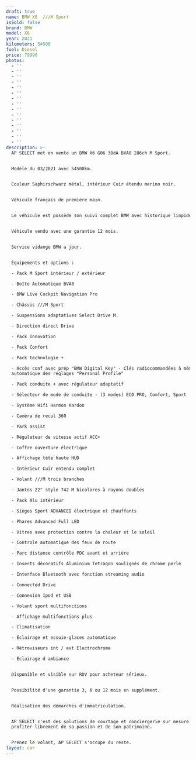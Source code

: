 ```yaml
---
draft: true
name: BMW X6  ///M Sport
isSold: false
brand: BMW
model: X6
year: 2021
kilometers: 54500
fuel: Diesel
price: 79990
photos:
  - ''
  - ''
  - ''
  - ''
  - ''
  - ''
  - ''
  - ''
  - ''
  - ''
  - ''
  - ''
  - ''
  - ''
  - ''
description: >-
  AP SELECT met en vente un BMW X6 G06 30dA BVA8 286ch M Sport.


  Modèle du 03/2021 avec 54500km.


  Couleur Saphirschwarz métal, intérieur Cuir étendu merino noir.


  Véhicule français de première main.


  Le véhicule est possède son suivi complet BMW avec historique limpide.


  Véhicule vendu avec une garantie 12 mois.


  Service vidange BMW a jour.


  Équipements et options :

  - Pack M Sport intérieur / extérieur

  - Boîte Automatique BVA8

  - BMW Live Cockpit Navigation Pro

  - Châssis ///M Sport

  - Suspensions adaptatives Select Drive M.

  - Direction direct Drive

  - Pack Innovation

  - Pack Confort

  - Pack technologie +

  - Accès conf avec prép "BMW Digital Key" - Clés radiocommandées à mémorisation
  automatique des réglages "Personal Profile"

  - Pack conduite + avec régulateur adaptatif

  - Sélecteur de mode de conduite - (3 modes) ECO PRO, Comfort, Sport

  - Système Hifi Harmon Kardon

  - Caméra de recul 360

  - Park assist

  - Régulateur de vitesse actif ACC+

  - Coffre ouverture électrique

  - Affichage tête haute HUD

  - Intérieur Cuir entendu complet

  - Volant ///M trois branches

  - Jantes 22" style 742 M bicolores à rayons doubles

  - Pack Alu intérieur

  - Sièges Sport ADVANCED électrique et chauffants

  - Phares Advanced Full LED

  - Vitres avec protection contre la chaleur et le soleil

  - Controle automatique des feux de route

  - Parc distance contrôle PDC avant et arrière

  - Inserts décoratifs Aluminium Tetragon soulignés de chrome perlé

  - Interface Bluetooth avec fonction streaming audio

  - Connected Drive

  - Connexion Ipod et USB

  - Volant sport multifonctions

  - Affichage multifonctions plus

  - Climatisation

  - Éclairage et essuie-glaces automatique

  - Rétroviseurs int / ext Electrochrome

  - Éclairage d ambiance


  Disponible et visible sur RDV pour acheteur sérieux.


  Possibilité d'une garantie 3, 6 ou 12 mois en supplément.


  Réalisation des démarches d'immatriculation.


  AP SELECT c'est des solutions de courtage et conciergerie sur mesure pour
  profiter librement de sa passion et de son patrimoine.


  Prenez le volant, AP SELECT s'occupe du reste.
layout: car
---
```


